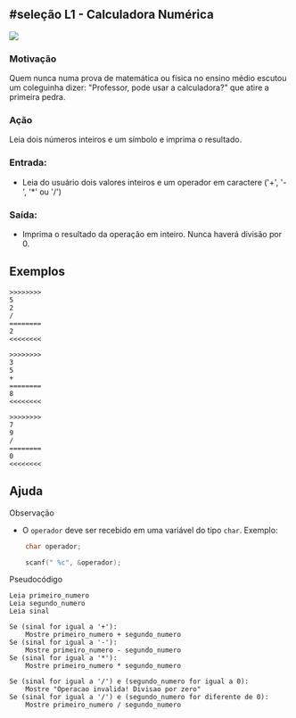 ## #seleção L1 - Calculadora Numérica


![](https://raw.githubusercontent.com/qxcodefup/arcade/master/base/015/__capa.jpg)

### Motivação

Quem nunca numa prova de matemática ou física no ensino médio escutou um coleguinha dizer: "Professor, pode usar a calculadora?" que atire a primeira pedra.

### Ação

Leia dois números inteiros e um símbolo e imprima o resultado.

### Entrada:

* Leia do usuário dois valores inteiros e um operador em caractere ('+', '-', '\*' ou '/')

### Saída:

* Imprima o resultado da operação em inteiro. Nunca haverá divisão por 0.

## Exemplos
```
>>>>>>>>
5
2
/
========
2
<<<<<<<<

>>>>>>>>
3
5
+
========
8
<<<<<<<<

>>>>>>>>
7
9
/
========
0
<<<<<<<<
```

## Ajuda

Observação
* O `operador` deve ser recebido em uma variável do tipo `char`. Exemplo:
  
```c
    char operador;

    scanf(" %c", &operador);
```

Pseudocódigo
```
Leia primeiro_numero
Leia segundo_numero
Leia sinal

Se (sinal for igual a '+'):
    Mostre primeiro_numero + segundo_numero
Se (sinal for igual a '-'):
    Mostre primeiro_numero - segundo_numero
Se (sinal for igual a '*'):
    Mostre primeiro_numero * segundo_numero

Se (sinal for igual a '/') e (segundo_numero for igual a 0):
    Mostre "Operacao invalida! Divisao por zero"
Se (sinal for igual a '/') e (segundo_numero for diferente de 0):
    Mostre primeiro_numero / segundo_numero         
```



